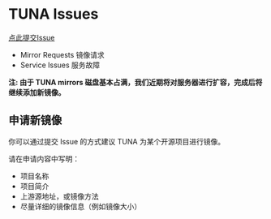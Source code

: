 # TUNA Issues

[点此提交Issue](https://github.com/tuna/issues/issues/new)

- Mirror Requests 镜像请求
- Service Issues 服务故障

**注: 由于 TUNA mirrors 磁盘基本占满，我们近期将对服务器进行扩容，完成后将继续添加新镜像。**

## 申请新镜像

你可以通过提交 Issue 的方式建议 TUNA 为某个开源项目进行镜像。

请在申请内容中写明：
- 项目名称
- 项目简介
- 上游源地址，或镜像方法
- 尽量详细的镜像信息（例如镜像大小）
